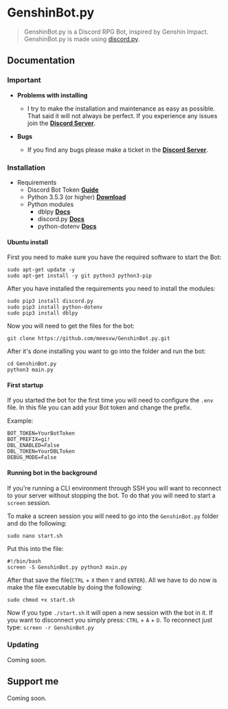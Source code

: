 # GenshinBot.py
> GenshinBot.py is a Discord RPG Bot, inspired by Genshin Impact. GenshinBot.py is made using [discord.py](https://discordpy.readthedocs.io/en/latest/index.html).

## Documentation

### Important

- **Problems with installing**
  - I try to make the installation and maintenance as easy as possible. That said it will not always be perfect. If you experience any issues join the **[Discord Server](https://discord.gg/8GMKZTT22n)**.

- **Bugs**
  - If you find any bugs please make a ticket in the **[Discord Server](https://discord.gg/8GMKZTT22n)**.

### Installation

- Requirements
  - Discord Bot Token **[Guide](https://discordpy.readthedocs.io/en/latest/discord.html)**
  - Python 3.5.3 (or higher) **[Download](https://www.python.org/downloads/)**
  - Python modules
    - dblpy **[Docs](https://pypi.org/project/dblpy/)**
    - discord.py **[Docs](https://discordpy.readthedocs.io/en/latest/intro.html)**
    - python-dotenv **[Docs](https://pypi.org/project/python-dotenv/)**

#### Ubuntu install
First you need to make sure you have the required software to start the Bot:
```
sudo apt-get update -y
sudo apt-get install -y git python3 python3-pip
```

After you have installed the requirements you need to install the modules:
```
sudo pip3 install discord.py
sudo pip3 install python-dotenv
sudo pip3 install dblpy
```

Now you will need to get the files for the bot:
```
git clone https://github.com/meesvw/GenshinBot.py.git
```

After it's done installing you want to go into the folder and run the bot:
```
cd GenshinBot.py
python3 main.py
```

#### First startup
If you started the bot for the first time you will need to configure the `.env` file.
In this file you can add your Bot token and change the prefix.

Example:
```
BOT_TOKEN=YourBotToken
BOT_PREFIX=gi!
DBL_ENABLED=False
DBL_TOKEN=YourDBLToken
DEBUG_MODE=False
```

#### Running bot in the background
If you're running a CLI environment through SSH you will want to reconnect to your server without stopping the bot.
To do that you will need to start a `screen` session.

To make a screen session you will need to go into the `GenshinBot.py` folder and do the following:
```
sudo nano start.sh
```

Put this into the file:
```
#!/bin/bash
screen -S GenshinBot.py python3 main.py
```

After that save the file(`CTRL` + `X` then `Y` and `ENTER`).
All we have to do now is make the file executable by doing the following:
```
sudo chmod +x start.sh
```

Now if you type `./start.sh` it will open a new session with the bot in it.
If you want to disconnect you simply press: `CTRL` + `A` + `D`. To reconnect just type: `screen -r GenshinBot.py`

### Updating

Coming soon.

## Support me

Coming soon.
